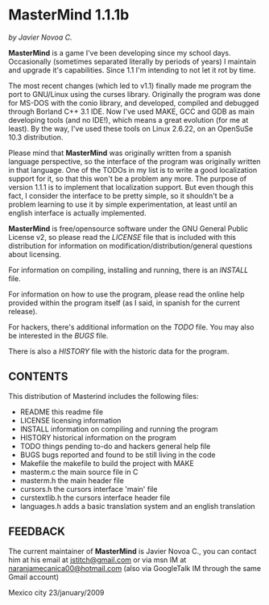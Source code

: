 MasterMind 1.1.1b
=================

*by Javier Novoa C.*


**MasterMind** is a game I've been developing since my school
days. Occasionally (sometimes separated literally by periods of years)
I maintain and upgrade it's capabilities. Since 1.1 I'm intending to
not let it rot by time.

The most recent changes (which led to v1.1) finally made me program the port
to GNU/Linux using the curses library. Originally the program was done for
MS-DOS with the conio library, and developed, compiled and debugged through
Borland C++ 3.1 IDE. Now I've used MAKE, GCC and GDB as main developing tools
(and no IDE!), which means a great evolution (for me at least). By the way,
I've used these tools on Linux 2.6.22, on an OpenSuSe 10.3 distribution.

Please mind that **MasterMind** was originally written from a spanish
language perspective, so the interface of the program was originally
written in that language. One of the TODOs in my list is to write a
good localization support for it, so that this won't be a problem any
more. The purpose of version 1.1.1 is to implement that localization
support. But even though this fact, I consider the interface to be
pretty simple, so it shouldn't be a problem learning to use it by
simple experimentation, at least until an english interface is
actually implemented.

**MasterMind** is free/opensource software under the GNU General
Public License v2, so please read the *LICENSE* file that is included
with this distribution for information on
modification/distribution/general questions about licensing.

For information on compiling, installing and running, there is an
*INSTALL* file.

For information on how to use the program, please read the online help
provided within the program itself (as I said, in spanish for the current
release).

For hackers, there's additional information on the *TODO* file. You
may also be interested in the *BUGS* file.

There is also a *HISTORY* file with the historic data for the program.


CONTENTS
--------

This distribution of Masterind includes the following files:

- README this readme file
- LICENSE licensing information
- INSTALL information on compiling and running the program
- HISTORY historical information on the program
- TODO things pending to-do and hackers general help file
- BUGS bugs reported and found to be still living in the code
- Makefile the makefile to build the project with MAKE
- masterm.c the main source file in C
- masterm.h the main header file
- cursors.h the cursors interface 'main' file
- curstextlib.h the cursors interface header file
- languages.h adds a basic translation system and an english
  translation


FEEDBACK
--------

The current maintainer of **MasterMind** is Javier Novoa C., you can
contact him at his email at jstitch@gmail.com or via msn IM at
naranjamecanica00@hotmail.com (also via GoogleTalk IM through the same
Gmail account)



Mexico city
23/january/2009
